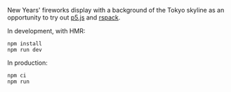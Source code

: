 New Years' fireworks display with a background of the Tokyo skyline as an
opportunity to try out [p5.js](https://p5js.org/) and [rspack](https://rspack.dev/).

In development, with HMR:

```
npm install
npm run dev
```

In production:

```
npm ci
npm run 
```

